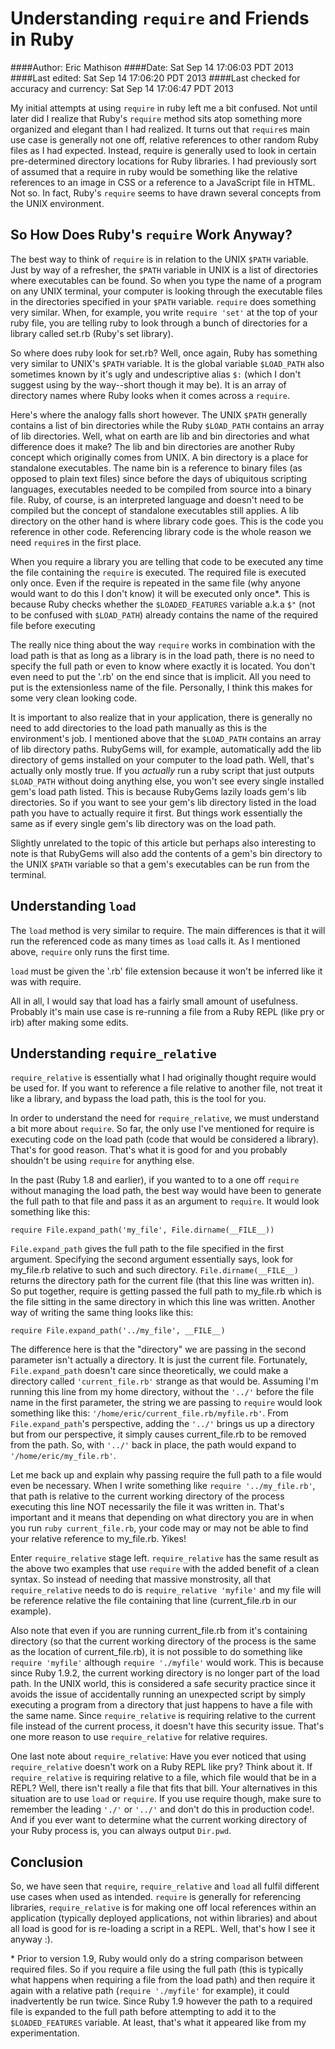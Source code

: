Understanding `require` and Friends in Ruby
===========================================
####Author: Eric Mathison
####Date: Sat Sep 14 17:06:03 PDT 2013
####Last edited: Sat Sep 14 17:06:20 PDT 2013
####Last checked for accuracy and currency: Sat Sep 14 17:06:47 PDT 2013

My initial attempts at using `require` in ruby left me a bit confused. Not
until later did I realize that Ruby's `require` method sits atop something more
organized and elegant than I had realized. It turns out that `require`s main
use case is generally not one off, relative references to other random Ruby
files as I had expected. Instead, require is generally used to look in certain
pre-determined directory locations for Ruby libraries. I had previously sort
of assumed that a require in ruby would be something like the relative
references to an image in CSS or a reference to a JavaScript file in HTML. Not
so. In fact, Ruby's `require` seems to have drawn several concepts from the
UNIX environment.

So How Does Ruby's `require` Work Anyway?
---------------------------------------
The best way to think of `require` is in relation to the UNIX `$PATH` variable.
Just by way of a refresher, the `$PATH` variable in UNIX is a list of
directories where executables can be found. So when you type the name of a
program on any UNIX terminal, your computer is looking through the executable
files in the directories specified in your `$PATH` variable. `require` does
something very similar. When, for example, you write `require 'set'` at the top
of your ruby file, you are telling ruby to look through a bunch of directories
for a library called set.rb (Ruby's set library).

So where does ruby look for set.rb? Well, once again, Ruby has something very
similar to UNIX's `$PATH` variable. It is the global variable `$LOAD_PATH` also
sometimes known by it's ugly and undescriptive alias `$:` (which I don't suggest
using by the way--short though it may be). It is an array of directory names
where Ruby looks when it comes across a `require`.

Here's where the analogy falls short however. The UNIX `$PATH` generally
contains a list of bin directories while the Ruby `$LOAD_PATH` contains an array
of lib directories. Well, what on earth are lib and bin directories and what
difference does it make? The lib and bin directories are another Ruby concept
which originally comes from UNIX. A bin directory is a place for standalone
executables. The name bin is a reference to binary files (as opposed to plain
text files) since before the days of ubiquitous scripting languages, executables
needed to be compiled from source into a binary file. Ruby, of course, is an
interpreted language and doesn't need to be compiled but the concept of
standalone executables still applies. A lib directory on the other hand is where
library code goes. This is the code you reference in other code. Referencing
library code is the whole reason we need `require`s in the first place.

When you require a library you are telling that code to be executed any time the
file containing the `require` is executed. The required file is executed only
once. Even if the require is repeated in the same file (why anyone would want to
do this I don't know) it will be executed only once\*. This is because Ruby
checks whether the `$LOADED_FEATURES` variable a.k.a `$"` (not to be confused
with `$LOAD_PATH`) already contains the name of the required file before
executing

The really nice thing about the way `require` works in combination with the load
path is that as long as a library is in the load path, there is no need to
specify the full path or even to know where exactly it is located. You don't
even need to put the '.rb' on the end since that is implicit. All you need to
put is the extensionless name of the file. Personally, I think this makes for
some very clean looking code.

It is important to also realize that in your application, there is generally no
need to add directories to the load path manually as this is the environment's
job. I mentioned above that the `$LOAD_PATH` contains an array of lib directory
paths. RubyGems will, for example, automatically add the lib directory of gems
installed on your computer to the load path. Well, that's actually only mostly
true. If you *actually* run a ruby script that just outputs `$LOAD_PATH` without
doing anything else, you won't see every single installed gem's load path
listed. This is because RubyGems lazily loads gem's lib directories. So if you
want to see your gem's lib directory listed in the load path you have to
actually require it first. But things work essentially the same as if every
single gem's lib directory was on the load path.

Slightly unrelated to the topic of this article but perhaps also interesting to
note is that RubyGems will also add the contents of a gem's bin directory to the
UNIX `$PATH` variable so that a gem's executables can be run from the terminal.

Understanding `load`
--------------------
The `load` method is very similar to require. The main differences is that it
will run the referenced code as many times as `load` calls it. As I mentioned
above, `require` only runs the first time.

`load` must be given the '.rb' file extension because it won't be inferred like
it was with require.

All in all, I would say that load has a fairly small amount of usefulness.
Probably it's main use case is re-running a file from a Ruby REPL (like pry or
irb) after making some edits.

Understanding `require_relative`
--------------------------------
`require_relative` is essentially what I had originally thought require would be
used for. If you want to reference a file relative to another file, not treat it
like a library, and bypass the load path, this is the tool for you.

In order to understand the need for `require_relative`, we must understand a bit
more about `require`. So far, the only use I've mentioned for require is
executing code on the load path (code that would be considered a library).
That's for good reason. That's what it is good for and you probably shouldn't be
using `require` for anything else.

In the past (Ruby 1.8 and earlier), if you wanted to to a one off `require`
without managing the load path, the best way would have been to generate the
full path to that file and pass it as an argument to `require`. It would look
something like this:

    require File.expand_path('my_file', File.dirname(__FILE__))

`File.expand_path` gives the full path to the file specified in the first
argument. Specifying the second argument essentially says, look for my\_file.rb
relative to such and such directory. `File.dirname(__FILE__)` returns the
directory path for the current file (that this line was written in). So put
together, require is getting passed the full path to my\_file.rb which is the
file sitting in the same directory in which this line was written. Another way
of writing the same thing looks like this:

    require File.expand_path('../my_file', __FILE__)

The difference here is that the "directory" we are passing in the second
parameter isn't actually a directory. It is just the current file. Fortunately,
`File.expand_path` doesn't care since theoretically, we could make a directory
called `'current_file.rb'` strange as that would be. Assuming I'm running this
line from my home directory, without the `'../'` before the file name in the
first parameter, the string we are passing to `require` would look something
like this: `'/home/eric/current_file.rb/myfile.rb'`. From `File.expand_path`'s
perspective, adding the `'../'` brings us up a directory but from our
perspective, it simply causes current\_file.rb to be removed from the path. So,
with `'../'` back in place, the path would expand to `'/home/eric/my_file.rb'`.

Let me back up and explain why passing require the full path to a file would
even be necessary. When I write something like `require '../my_file.rb'`, that
path is relative to the current working directory of the process executing this
line NOT necessarily the file it was written in. That's important and it means
that depending on what directory you are in when you run `ruby current_file.rb`,
your code may or may not be able to find your relative reference to my\_file.rb.
Yikes!

Enter `require_relative` stage left. `require_relative` has the same result as
the above two examples that use `require` with the added benefit of a clean
syntax. So instead of needing that massive monstrosity, all that
`require_relative` needs to do is `require_relative 'myfile'` and my file will
be reference relative the file containing that line (current\_file.rb in our
example).

Also note that even if you are running current\_file.rb from it's containing
directory (so that the current working directory of the process is the same as
the location of current\_file.rb), it is not possible to do something like
`require 'myfile'` although `require './myfile'` would work. This is because
since Ruby 1.9.2, the current working directory is no longer part of the load
path. In the UNIX world, this is considered a safe security practice since it
avoids the issue of accidentally running an unexpected script by simply
executing a program from a directory that just happens to have a file with the
same name. Since `require_relative` is requiring relative to the current file
instead of the current process, it doesn't have this security issue. That's one
more reason to use `require_relative` for relative requires.

One last note about `require_relative`: Have you ever noticed that using
`require_relative` doesn't work on a Ruby REPL like pry? Think about it. If
`require_relative` is requiring relative to a file, which file would that be in
a REPL? Well, there isn't really a file that fits that bill. Your alternatives
in this situation are to use `load` or `require`. If you use require though,
make sure to remember the leading `'./'` or `'../'` and don't do this in
production code!. And if you ever want to determine what the current working
directory of your Ruby process is, you can always output `Dir.pwd`.

Conclusion
----------
So, we have seen that `require`, `require_relative` and `load` all fulfil
different use cases when used as intended. `require` is generally for
referencing libraries, `require_relative` is for making one off local references
within an application (typically deployed applications, not within libraries)
and about all load is good for is re-loading a script in a REPL. Well, that's
how I see it anyway :).


\* Prior to version 1.9, Ruby would only do a string comparison between required
files. So if you require a file using the full path (this is typically what
happens when requiring a file from the load path) and then require it again with
a relative path (`require './myfile'` for example), it could inadvertently be
run twice. Since Ruby 1.9 however the path to a required file is expanded to the
full path before attempting to add it to the `$LOADED_FEATURES` variable. At
least, that's what it appeared like from my experimentation.
